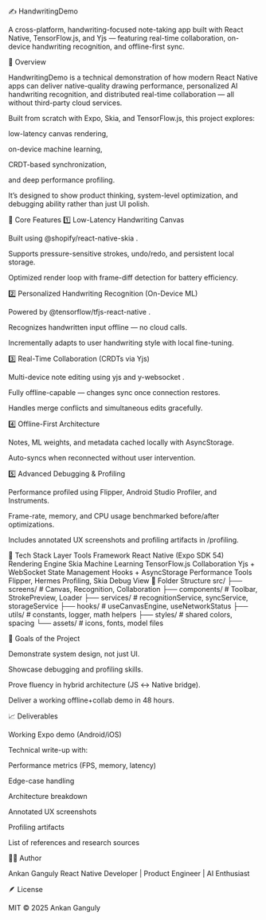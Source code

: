 ✍️ HandwritingDemo

A cross-platform, handwriting-focused note-taking app built with React Native, TensorFlow.js, and Yjs — featuring real-time collaboration, on-device handwriting recognition, and offline-first sync.

🚀 Overview

HandwritingDemo is a technical demonstration of how modern React Native apps can deliver native-quality drawing performance, personalized AI handwriting recognition, and distributed real-time collaboration — all without third-party cloud services.

Built from scratch with Expo, Skia, and TensorFlow.js, this project explores:

low-latency canvas rendering,

on-device machine learning,

CRDT-based synchronization,

and deep performance profiling.

It’s designed to show product thinking, system-level optimization, and debugging ability rather than just UI polish.

🧩 Core Features
1️⃣ Low-Latency Handwriting Canvas

Built using @shopify/react-native-skia
.

Supports pressure-sensitive strokes, undo/redo, and persistent local storage.

Optimized render loop with frame-diff detection for battery efficiency.

2️⃣ Personalized Handwriting Recognition (On-Device ML)

Powered by @tensorflow/tfjs-react-native
.

Recognizes handwritten input offline — no cloud calls.

Incrementally adapts to user handwriting style with local fine-tuning.

3️⃣ Real-Time Collaboration (CRDTs via Yjs)

Multi-device note editing using yjs
 and y-websocket
.

Fully offline-capable — changes sync once connection restores.

Handles merge conflicts and simultaneous edits gracefully.

4️⃣ Offline-First Architecture

Notes, ML weights, and metadata cached locally with AsyncStorage.

Auto-syncs when reconnected without user intervention.

5️⃣ Advanced Debugging & Profiling

Performance profiled using Flipper, Android Studio Profiler, and Instruments.

Frame-rate, memory, and CPU usage benchmarked before/after optimizations.

Includes annotated UX screenshots and profiling artifacts in /profiling.

🧠 Tech Stack
Layer	Tools
Framework	React Native (Expo SDK 54)
Rendering Engine	Skia
Machine Learning	TensorFlow.js
Collaboration	Yjs + WebSocket
State Management	Hooks + AsyncStorage
Performance Tools	Flipper, Hermes Profiling, Skia Debug View
🧰 Folder Structure
src/
 ├── screens/           # Canvas, Recognition, Collaboration
 ├── components/        # Toolbar, StrokePreview, Loader
 ├── services/          # recognitionService, syncService, storageService
 ├── hooks/             # useCanvasEngine, useNetworkStatus
 ├── utils/             # constants, logger, math helpers
 ├── styles/            # shared colors, spacing
 └── assets/            # icons, fonts, model files

🧩 Goals of the Project

Demonstrate system design, not just UI.

Showcase debugging and profiling skills.

Prove fluency in hybrid architecture (JS ↔ Native bridge).

Deliver a working offline+collab demo in 48 hours.

📈 Deliverables

Working Expo demo (Android/iOS)

Technical write-up with:

Performance metrics (FPS, memory, latency)

Edge-case handling

Architecture breakdown

Annotated UX screenshots

Profiling artifacts

List of references and research sources

🧑‍💻 Author

Ankan Ganguly
React Native Developer | Product Engineer | AI Enthusiast

🪶 License

MIT © 2025 Ankan Ganguly
